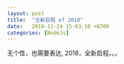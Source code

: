 ```yaml
---
layout: post
title:  "全新启程 of 2018"
date:   2018-11-24 15:03:10 +0700
categories: [NodeJs]
---
```


无个性，也需要表达, 2018，全新启程。。。
